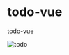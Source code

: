 # todo-vue
todo-vue

![todo](https://user-images.githubusercontent.com/46353626/218277056-ed9cbbeb-eb8e-4992-91eb-c02e3c7cad6c.jpg)
